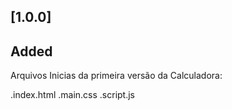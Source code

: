
## [1.0.0]

## Added 

Arquivos Inicias da primeira versão da Calculadora:

.index.html
.main.css
.script.js
